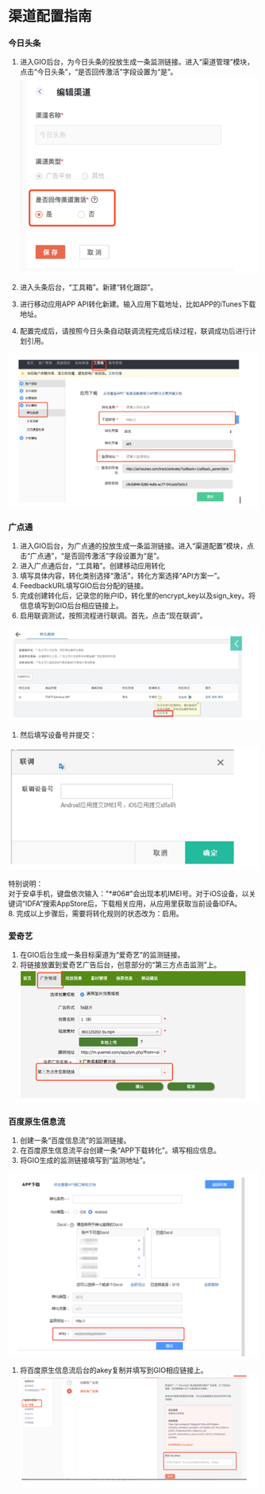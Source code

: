 # 渠道配置指南

### 今日头条

1. 进入GIO后台，为今日头条的投放生成一条监测链接。进入“渠道管理”模块，点击“今日头条”，“是否回传激活”字段设置为“是”。  
   ![](/assets/qudaoguanli/9.png)

2. 进入头条后台，“工具箱”。新建“转化跟踪”。

3. 进行移动应用APP API转化新建。输入应用下载地址，比如APP的iTunes下载地址。
4. 配置完成后，请按照今日头条自动联调流程完成后续过程，联调成功后进行计划引用。

![](/assets/qudaoguanli/10.png)

### 广点通

1. 进入GIO后台，为广点通的投放生成一条监测链接。进入“渠道配置”模块，点击“广点通”，“是否回传激活”字段设置为“是”。
2. 进入广点通后台，“工具箱”。创建移动应用转化
3. 填写具体内容，转化类别选择“激活”，转化方案选择“API方案一”。
4. FeedbackURL填写GIO后台分配的链接。
5. 完成创建转化后，记录您的账户ID，转化里的encrypt\_key以及sign\_key。将信息填写到GIO后台相应链接上。
6. 启用联调测试，按照流程进行联调。首先，点击“现在联调”。

![](/assets/qudaoguanli/11.png)

1. 然后填写设备号并提交：

![](/assets/qudaoguanli/12.png)

特别说明：  
对于安卓手机，键盘依次输入："\*\#06\#"会出现本机IMEI号。对于iOS设备，以关键词“IDFA”搜索AppStore后，下载相关应用，从应用里获取当前设备IDFA。  
8. 完成以上步骤后，需要将转化规则的状态改为：启用。

### 爱奇艺

1. 在GIO后台生成一条目标渠道为“爱奇艺”的监测链接。
2. 将链接放置到爱奇艺广告后台，创意部分的“第三方点击监测”上。
   ![](/assets/qudaoguanli/13.png)

### 百度原生信息流

1. 创建一条“百度信息流”的监测链接。
2. 在百度原生信息流平台创建一条“APP下载转化”。填写相应信息。
3. 将GIO生成的监测链接填写到“监测地址”。

![](/assets/qudaoguanli/14.png)

1. 将百度原生信息流后台的akey复制并填写到GIO相应链接上。
   ![](/assets/qudaoguanli/15.png)



